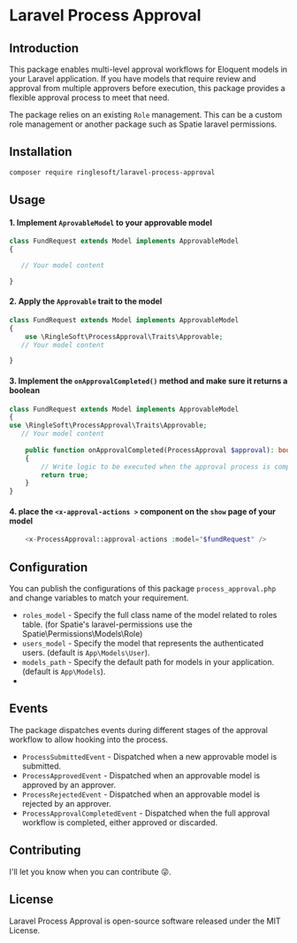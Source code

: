 # Laravel Process Approval

## Introduction

This package enables multi-level approval workflows for Eloquent models in your Laravel application. If you have models
that require review and approval from multiple approvers before execution, this package provides a flexible approval
process to meet that need.

The package relies on an existing `Role` management. This can be a custom role management or another package such as Spatie laravel permissions.

## Installation

```bash
composer require ringlesoft/laravel-process-approval
```

## Usage

#### 1. Implement `AprovableModel` to your approvable model

```php
class FundRequest extends Model implements ApprovableModel
{

   // Your model content

}
```

#### 2. Apply the  `Approvable` trait to the model

```php
class FundRequest extends Model implements ApprovableModel
{
    use \RingleSoft\ProcessApproval\Traits\Approvable;
   // Your model content

}
```

#### 3. Implement the `onApprovalCompleted()` method and make sure it returns a boolean

```php
class FundRequest extends Model implements ApprovableModel
{
use \RingleSoft\ProcessApproval\Traits\Approvable;
   // Your model content
   
    public function onApprovalCompleted(ProcessApproval $approval): bool
    {
        // Write logic to be executed when the approval process is completed
        return true;
    }
}
```

#### 4. place the `<x-approval-actions >` component on the `show` page of your model

```php
    <x-ProcessApproval::approval-actions :model="$fundRequest" />
```
## Configuration
You can publish the configurations of this package `process_approval.php` and change variables to match your requirement.
- `roles_model` - Specify the full class name of the model related to roles table. (for Spatie's laravel-permissions use the Spatie\Permissions\Models\Role)
- `users_model` - Specify the model that represents the authenticated users. (default is `App\Models\User`).
- `models_path` - Specify the default path for models in your application. (default is `App\Models`).
- 
## Events
The package dispatches events during different stages of the approval workflow to allow hooking into the process.

- `ProcessSubmittedEvent` - Dispatched when a new approvable model is submitted.
- `ProcessApprovedEvent` - Dispatched when an approvable model is approved by an approver.
- `ProcessRejectedEvent` - Dispatched when an approvable model is rejected by an approver.
- `ProcessApprovalCompletedEvent` - Dispatched when the full approval workflow is completed, either approved or discarded.

## Contributing
  I'll let you know when you can contribute 😜.

## License
Laravel Process Approval is open-source software released under the MIT License.
